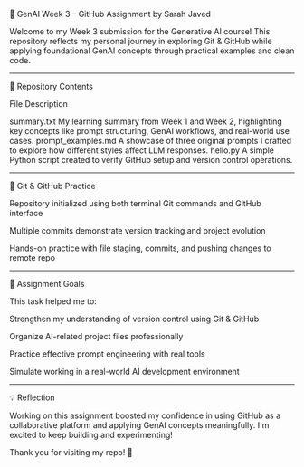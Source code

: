🚀 GenAI Week 3 – GitHub Assignment by Sarah Javed

Welcome to my Week 3 submission for the Generative AI course!
This repository reflects my personal journey in exploring Git & GitHub while applying foundational GenAI concepts through practical examples and clean code.


---

📂 Repository Contents

File	Description

summary.txt	My learning summary from Week 1 and Week 2, highlighting key concepts like prompt structuring, GenAI workflows, and real-world use cases.
prompt_examples.md	A showcase of three original prompts I crafted to explore how different styles affect LLM responses.
hello.py	A simple Python script created to verify GitHub setup and version control operations.



---

🔧 Git & GitHub Practice

Repository initialized using both terminal Git commands and GitHub interface

Multiple commits demonstrate version tracking and project evolution

Hands-on practice with file staging, commits, and pushing changes to remote repo



---

🎯 Assignment Goals

This task helped me to:

Strengthen my understanding of version control using Git & GitHub

Organize AI-related project files professionally

Practice effective prompt engineering with real tools

Simulate working in a real-world AI development environment



---

💡 Reflection

Working on this assignment boosted my confidence in using GitHub as a collaborative platform and applying GenAI concepts meaningfully. I'm excited to keep building and experimenting!

Thank you for visiting my repo! 🌟
